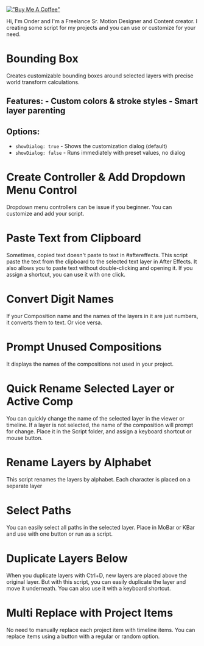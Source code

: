 [!["Buy Me A Coffee"](https://www.buymeacoffee.com/assets/img/custom_images/orange_img.png)](https://www.buymeacoffee.com/onderk_motion)


Hi, I'm Onder and I'm a Freelance Sr. Motion Designer and Content creator.
I creating some script for my projects and you can use or customize for your need.

# **Bounding Box**
Creates customizable bounding boxes around selected layers with precise world transform calculations.
## Features: - Custom colors & stroke styles - Smart layer parenting
## Options:
- `showDialog: true` - Shows the customization dialog (default)
- `showDialog: false` - Runs immediately with preset values, no dialog


# **Create Controller & Add Dropdown Menu Control**
Dropdown menu controllers can be issue if you beginner. You can customize and add your script.

# **Paste Text from Clipboard**
Sometimes, copied text doesn't paste to text in #aftereffects. 
This script paste the text from the clipboard to the selected text layer in After Effects. 
It also allows you to paste text without double-clicking and opening it. If you assign a shortcut, you can use it with one click. 

# **Convert Digit Names**
If your Composition name and the names of the layers in it are just numbers, it converts them to text. Or vice versa.

# **Prompt Unused Compositions**
It displays the names of the compositions not used in your project.

# **Quick Rename Selected Layer or Active Comp**
You can quickly change the name of the selected layer in the viewer or timeline. 
If a layer is not selected, the name of the composition will prompt for change.
Place it in the Script folder, and assign a keyboard shortcut or mouse button.

# **Rename Layers by Alphabet**
This script renames the layers by alphabet. Each character is placed on a separate layer

# **Select Paths**
You can easily select all paths in the selected layer.
Place in MoBar or KBar and use with one button or run as a script. 

# **Duplicate Layers Below**
When you duplicate layers with Ctrl+D, new layers are placed above the original layer.
But with this script, you can easily duplicate the layer and move it underneath. You can also use it with a keyboard shortcut.

# **Multi Replace with Project Items**
No need to manually replace each project item with timeline items. 
You can replace items using a button with a regular or random option.

